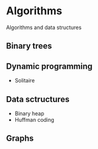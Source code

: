 # Algorithms
 Algorithms and data structures
## Binary trees
## Dynamic programming
- Solitaire
## Data sctructures
- Binary heap
- Huffman coding
## Graphs
